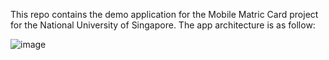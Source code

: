 This repo contains the demo application for the Mobile Matric Card project for the National University of Singapore. The app architecture is as follow:

![image](https://dl.dropboxusercontent.com/u/39287717/Matric%20NFC%20design%20-%20New%20Page.png)
